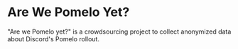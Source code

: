 # Are We Pomelo Yet?

"Are we Pomelo yet?" is a crowdsourcing project to collect anonymized data about Discord's Pomelo rollout.
